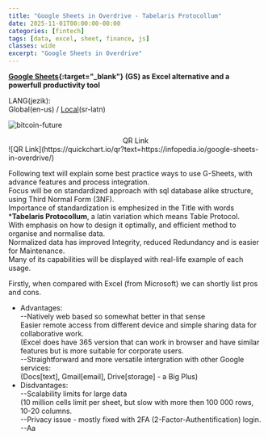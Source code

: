 ```yaml
---
title: "Google Sheets in Overdrive - Tabelaris Protocollum"
date: 2025-11-01T00:00:00-00:00
categories: [fintech]
tags: [data, excel, sheet, finance, js]
classes: wide
excerpt: "Google Sheets in Overdrive"
---
```


**[Google Sheets](https://www.google.com/sheets/about/){:target="_blank"} (GS) as Excel alternative and a powerfull productivity tool**<br>

LANG(jezik):<br> Global(en-us) / [Local](https://infopedia.io/sr-latn/google-sheets-in-overdrive/)(sr-latn)<br>

![bitcoin-future](https://raw.githubusercontent.com/borisdj/borisdj.github.io/main/assets/images/google-sheets-in-overdrive/gs.jpg)

<center>QR Link</center>
![QR Link](https://quickchart.io/qr?text=https://infopedia.io/google-sheets-in-overdrive/)

Following text will explain some best practice ways to use G-Sheets, with advance features and process integration.  
Focus will be on standardized approach with sql database alike structure, using Third Normal Form (3NF).  
Importance of standardization is emphesized in the Title with words ***Tabelaris Protocollum**, a latin variation which means Table Protocol.  
With emphasis on how to design it optimally, and efficient method to organise and normalise data.  
Normalized data has improved Integrity, reduced Redundancy and is easier for Maintenance.  
Many of its capabilities will be displayed with real-life example of each usage.  

Firstly, when compared with Excel (from Microsoft) we can shortly list pros and cons.
* Advantages:  
--Natively web based so somewhat better in that sense  
  Easier remote access from different device and simple sharing data for collaborative work.  
  (Excel does have 365 version that can work in browser and have similar features but is more suitable for corporate users.  
--Straightforward  and more versatile intergration with other Google services:  
  (Docs[text], Gmail[email], Drive[storage] - a Big Plus)  
* Disdvantages:  
--Scalability limits for large data  
  (10 million cells limit per sheet, but slow with more then 100 000 rows, 10-20 columns.  
--Privacy issue - mostly fixed with 2FA (2-Factor-Authentification) login.  
--Aa
